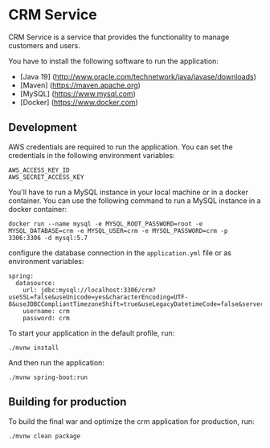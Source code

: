 # CRM Service
CRM Service is a service that provides the functionality to manage customers and users.

You have to install the following software to run the application:

- [Java 19] (http://www.oracle.com/technetwork/java/javase/downloads)
- [Maven] (https://maven.apache.org)
- [MySQL] (https://www.mysql.com)
- [Docker] (https://www.docker.com)

## Development

AWS credentials are required to run the application. You can set the credentials in the following environment variables:

```
AWS_ACCESS_KEY_ID
AWS_SECRET_ACCESS_KEY
```

You'll have to run a MySQL instance in your local machine or in a docker container. You can use the following command to run a MySQL instance in a docker container:

```
docker run --name mysql -e MYSQL_ROOT_PASSWORD=root -e MYSQL_DATABASE=crm -e MYSQL_USER=crm -e MYSQL_PASSWORD=crm -p 3306:3306 -d mysql:5.7
```

configure the database connection in the `application.yml` file or as environment variables:

```
spring:
  datasource:
    url: jdbc:mysql://localhost:3306/crm?useSSL=false&useUnicode=yes&characterEncoding=UTF-8&useJDBCCompliantTimezoneShift=true&useLegacyDatetimeCode=false&serverTimezone=UTC
    username: crm
    password: crm
```


To start your application in the default profile, run:

```
./mvnw install
```

And then run the application:

```
./mvnw spring-boot:run
```

## Building for production

To build the final war and optimize the crm application for production, run:

```
./mvnw clean package
```
